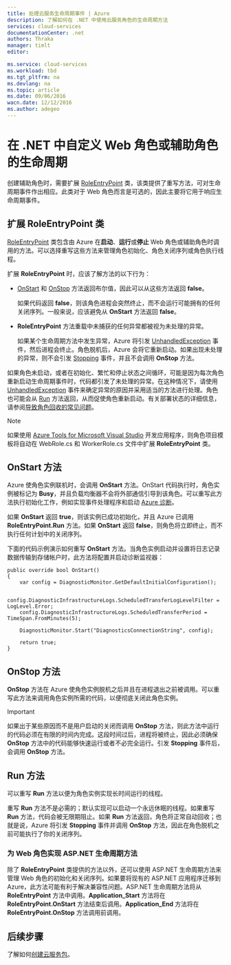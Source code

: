 ```yaml
---
title: 处理云服务生命周期事件 | Azure
description: 了解如何在 .NET 中使用云服务角色的生命周期方法
services: cloud-services
documentationCenter: .net
authors: Thraka
manager: timlt
editor: 

ms.service: cloud-services
ms.workload: tbd
ms.tgt_pltfrm: na
ms.devlang: na
ms.topic: article
ms.date: 09/06/2016
wacn.date: 12/12/2016
ms.author: adegeo
---
```


# 在 .NET 中自定义 Web 角色或辅助角色的生命周期

创建辅助角色时，需要扩展 [RoleEntryPoint](https://msdn.microsoft.com/zh-cn/library/azure/microsoft.windowsazure.serviceruntime.roleentrypoint.aspx) 类，该类提供了重写方法，可对生命周期事件作出相应。此类对于 Web 角色而言是可选的，因此主要将它用于响应生命周期事件。

## 扩展 RoleEntryPoint 类

[RoleEntryPoint](https://msdn.microsoft.com/zh-cn/library/azure/microsoft.windowsazure.serviceruntime.roleentrypoint.aspx) 类包含由 Azure 在**启动**、**运行**或**停止** Web 角色或辅助角色时调用的方法。可以选择重写这些方法来管理角色初始化、角色关闭序列或角色执行线程。

扩展 **RoleEntryPoint** 时，应该了解方法的以下行为：

-   [OnStart](https://msdn.microsoft.com/zh-cn/library/azure/microsoft.windowsazure.serviceruntime.roleentrypoint.onstart.aspx) 和 [OnStop](https://msdn.microsoft.com/zh-cn/library/azure/microsoft.windowsazure.serviceruntime.roleentrypoint.onstop.aspx) 方法返回布尔值，因此可以从这些方法返回 **false**。

     如果代码返回 **false**，则该角色进程会突然终止，而不会运行可能拥有的任何关闭序列。一般来说，应该避免从 **OnStart** 方法返回 **false**。

-   **RoleEntryPoint** 方法重载中未捕获的任何异常都被视为未处理的异常。

     如果某个生命周期方法中发生异常，Azure 将引发 [UnhandledException](https://msdn.microsoft.com/zh-cn/library/system.appdomain.unhandledexception.aspx) 事件，然后进程会终止。角色脱机后，Azure 会将它重新启动。如果出现未处理的异常，则不会引发 [Stopping](https://msdn.microsoft.com/zh-cn/library/azure/microsoft.windowsazure.serviceruntime.roleenvironment.stopping.aspx) 事件，并且不会调用 **OnStop** 方法。

如果角色未启动，或者在初始化、繁忙和停止状态之间循环，可能是因为每次角色重新启动生命周期事件时，代码都引发了未处理的异常。在这种情况下，请使用 [UnhandledException](https://msdn.microsoft.com/zh-cn/library/system.appdomain.unhandledexception.aspx) 事件来确定异常的原因并采用适当的方法进行处理。角色也可能会从 [Run](https://msdn.microsoft.com/zh-cn/library/azure/microsoft.windowsazure.serviceruntime.roleentrypoint.run.aspx) 方法返回，从而促使角色重新启动。有关部署状态的详细信息，请参阅[导致角色回收的常见问题](https://msdn.microsoft.com/zh-cn/library/azure/gg465402.aspx)。

> [!NOTE]
>如果使用 [Azure Tools for Microsoft Visual Studio](https://msdn.microsoft.com/zh-cn/library/azure/ee405484.aspx) 开发应用程序，则角色项目模板将自动在 WebRole.cs 和 WorkerRole.cs 文件中扩展 **RoleEntryPoint** 类。

## OnStart 方法

Azure 使角色实例联机时，会调用 **OnStart** 方法。OnStart 代码执行时，角色实例被标记为 **Busy**，并且负载均衡器不会将外部通信引导到该角色。可以重写此方法执行初始化工作，例如实现事件处理程序和启动 [Azure 诊断](./cloud-services-how-to-monitor.md)。

如果 **OnStart** 返回 **true**，则该实例已成功初始化，并且 Azure 已调用 **RoleEntryPoint.Run** 方法。如果 **OnStart** 返回 **false**，则角色将立即终止，而不执行任何计划中的关闭序列。

下面的代码示例演示如何重写 **OnStart** 方法。当角色实例启动并设置将日志记录数据传输到存储帐户时，此方法将配置并启动诊断监视器：

    public override bool OnStart()
    {
        var config = DiagnosticMonitor.GetDefaultInitialConfiguration();

        config.DiagnosticInfrastructureLogs.ScheduledTransferLogLevelFilter = LogLevel.Error;
        config.DiagnosticInfrastructureLogs.ScheduledTransferPeriod = TimeSpan.FromMinutes(5);

        DiagnosticMonitor.Start("DiagnosticsConnectionString", config);

        return true;
    }

## OnStop 方法

**OnStop** 方法在 Azure 使角色实例脱机之后并且在进程退出之前被调用。可以重写此方法来调用角色实例所需的代码，以便彻底关闭此角色实例。

> [!IMPORTANT]
>如果出于某些原因而不是用户启动的关闭而调用 **OnStop** 方法，则此方法中运行的代码必须在有限的时间内完成。这段时间过后，进程将被终止，因此必须确保 **OnStop** 方法中的代码能够快速运行或者不必完全运行。引发 **Stopping** 事件后，会调用 **OnStop** 方法。

## Run 方法

可以重写 **Run** 方法以便为角色实例实现长时间运行的线程。

重写 **Run** 方法不是必需的；默认实现可以启动一个永远休眠的线程。如果重写 **Run** 方法，代码会被无限期阻止。如果 **Run** 方法返回，角色将正常自动回收；也就是说，Azure 将引发 **Stopping** 事件并调用 **OnStop** 方法，因此在角色脱机之前可能执行了你的关闭序列。

### 为 Web 角色实现 ASP.NET 生命周期方法

除了 **RoleEntryPoint** 类提供的方法以外，还可以使用 ASP.NET 生命周期方法来管理 Web 角色的初始化和关闭序列。如果要将现有的 ASP.NET 应用程序迁移到 Azure，此方法可能有利于解决兼容性问题。ASP.NET 生命周期方法将从 **RoleEntryPoint** 方法中调用。**Application\_Start** 方法将在 **RoleEntryPoint.OnStart** 方法结束后调用。**Application\_End** 方法将在 **RoleEntryPoint.OnStop** 方法调用前调用。

## 后续步骤
了解如何[创建云服务包](./cloud-services-model-and-package.md)。

<!---HONumber=Mooncake_Quality_Review_1202_2016-->